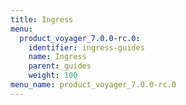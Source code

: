 ```yaml
---
title: Ingress
menu:
  product_voyager_7.0.0-rc.0:
    identifier: ingress-guides
    name: Ingress
    parent: guides
    weight: 100
menu_name: product_voyager_7.0.0-rc.0
---
```

